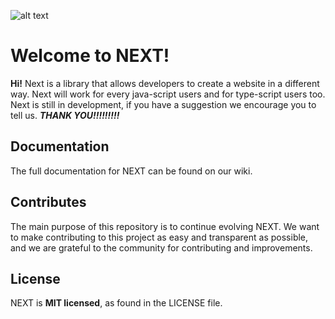![alt text](https://raw.githubusercontent.com/The-Next-Generation/NEXT/master/banner.png)

# Welcome to NEXT!

**Hi!** Next is a library that allows developers to create a website in a different way. Next will work for every java-script users and for type-script users too. Next is still in development, if you have a suggestion we encourage you to tell us. 
***THANK YOU!!!!!!!!!***

## Documentation
The full documentation for NEXT can be found on our wiki.

## Contributes
The main purpose of this repository is to continue evolving NEXT. We want to make contributing to this project as easy and transparent as possible, and we are grateful to the community for contributing and improvements.

## License
NEXT is **MIT licensed**, as found in the LICENSE file.
